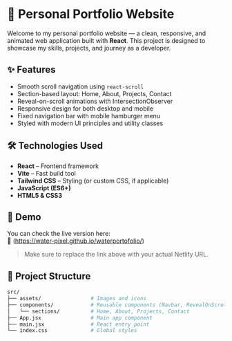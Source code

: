 # 💼 Personal Portfolio Website

Welcome to my personal portfolio website — a clean, responsive, and animated web application built with **React**. This project is designed to showcase my skills, projects, and journey as a developer.

## ✨ Features

- Smooth scroll navigation using `react-scroll`
- Section-based layout: Home, About, Projects, Contact
- Reveal-on-scroll animations with IntersectionObserver
- Responsive design for both desktop and mobile
- Fixed navigation bar with mobile hamburger menu
- Styled with modern UI principles and utility classes

## 🛠️ Technologies Used

- **React** – Frontend framework
- **Vite** – Fast build tool
- **Tailwind CSS** – Styling (or custom CSS, if applicable)
- **JavaScript (ES6+)**
- **HTML5 & CSS3**

## 📸 Demo

You can check the live version here:  
🔗 (https://water-pixel.github.io/waterportofolio/)

> Make sure to replace the link above with your actual Netlify URL.

## 📂 Project Structure

```bash
src/
├── assets/                # Images and icons
├── components/            # Reusable components (Navbar, RevealOnScroll, etc.)
│   └── sections/          # Home, About, Projects, Contact
├── App.jsx                # Main app component
├── main.jsx               # React entry point
└── index.css              # Global styles
